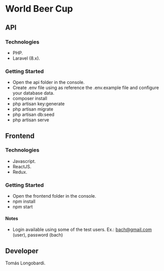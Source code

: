 # World Beer Cup


## API

### Technologies

- PHP.
- Laravel (8.x).

### Getting Started

- Open the api folder in the console.
- Create .env file using as reference the .env.example file and configure your database data. 
- composer install
- php artisan key:generate
- php artisan migrate
- php artisan db:seed
- php artisan serve

## Frontend

### Technologies

- Javascript.
- ReactJS.
- Redux.

### Getting Started

- Open the frontend folder in the console.
- npm install
- npm start

#### Notes
- Login available using some of the test users. Ex.: bach@gmail.com (user), password (bach) 

## Developer

Tomás Longobardi.
